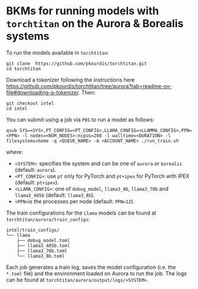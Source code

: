 # BKMs for running models with `torchtitan` on the Aurora & Borealis systems
To run the models available in `torchtitan`:
```
git clone  https://github.com/pkourdis/torchtitan.git
cd torchtitan
```
Download a tokenizer following the instructions here https://github.com/pkourdis/torchtitan/tree/aurora?tab=readme-ov-file#downloading-a-tokenizer. Then:
```
git checkout intel
cd intel
```
You can submit using a job via `PBS` to run a model as follows:
```
qsub SYS=<SYS>,PT_CONFIG=<PT_CONFIG>,LLAMA_CONFIG=<LLAMMA_CONFIG>,PPN=<PPN> -l nodes=<NUM_NODES>:ncpus=208 -l walltime=<DURATION> -l filesystems=home -q <QUEUE_NAME> -A <ACCOUNT_NAME> ./run_train.sh
```
where:
* `<SYSTEM>`: specifies the system and can be one of `aurora` or `borealis` (default: `aurora`).
* `<PT_CONFIG>`: use `pt` only for PyTorch and `pt+ipex` for PyTorch with IPEX (default: `pt+ipex`).
* `<LLAMA_CONFIG>`: one of `debug_model`, `llama3_8b`, `llama3_70b` and `llama3_405b` (default: `llama3_8b`).
* `<PPN>`is the processes per node (default: `PPN=12`).

The train configurations for the `Llama` models can be found at `torchtitan/aurora/train_configs`:
```
intel/train_configs/
└── llama
    ├── debug_model.toml
    ├── llama3_405b.toml
    ├── llama3_70b.toml
    └── llama3_8b.toml
```
Each job generates a train log, saves the model configuration (i.e. the `*.toml` file) and the environment loaded on Aurora to run the job. The logs can be found at `torchtitan/aurora/output/logs/<SYSTEM>`.